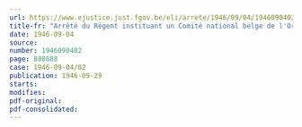 ```yaml
---
url: https://www.ejustice.just.fgov.be/eli/arrete/1946/09/04/1946090402/justel
title-fr: "Arrêté du Régent instituant un Comité national belge de l'Organisation des Nations-Unies pour l'Alimentation et l'Agriculture ( F. A. O. )"
date: 1946-09-04
source:
number: 1946090402
page: 888888
case: 1946-09-04/02
publication: 1946-09-29
starts:
modifies:
pdf-original:
pdf-consolidated:
---
```


